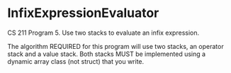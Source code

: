 # InfixExpressionEvaluator
CS 211 Program 5. Use two stacks to evaluate an infix expression.

The algorithm REQUIRED for this program will use two stacks, an operator stack and a value stack. Both stacks MUST be implemented using a dynamic array class (not struct) that you write.
